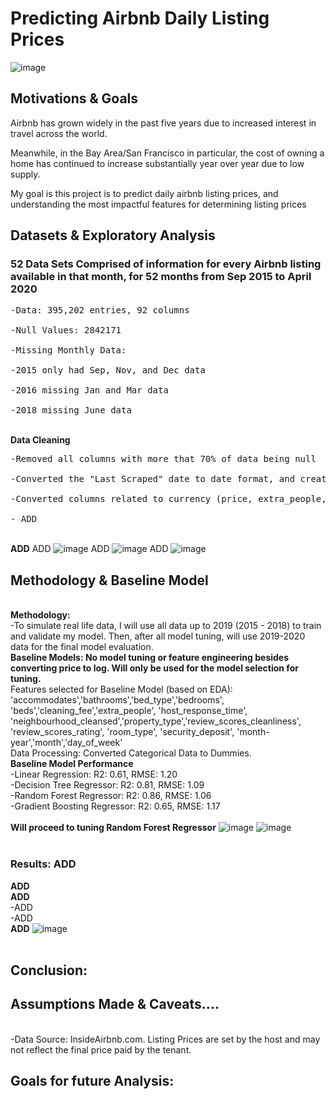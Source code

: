 # Predicting Airbnb Daily Listing Prices
![image](https://moneymorning.com/wp-content/blogs.dir/1/files/2019/04/shutterstock_712018732-1280x720.jpg)

## Motivations & Goals
Airbnb has grown widely in the past five years due to increased interest in travel across the world.

Meanwhile, in the Bay Area/San Francisco in particular, the cost of owning a home has continued to increase substantially year over year due to low supply. 

My goal is this project is to predict daily airbnb listing prices, and understanding the most impactful features for determining listing prices

## Datasets & Exploratory Analysis

### 52 Data Sets Comprised of information for every Airbnb listing available in that month, for 52 months from Sep 2015 to April 2020
<pre>-Data: 395,202 entries, 92 columns
<br>-Null Values: 2842171 
<br>-Missing Monthly Data: 
<br>-2015 only had Sep, Nov, and Dec data
<br>-2016 missing Jan and Mar data
<br>-2018 missing June data</pre>
<br>**Data Cleaning**
<pre>-Removed all columns with more that 70% of data being null
<br>-Converted the "Last Scraped" date to date format, and created additional date features to indicate year, month-year, month, dayofweek, and day
<br>-Converted columns related to currency (price, extra_people, security_deposit and cleaning_fee] from string to float, removed '$'
<br>- ADD</pre>
<br>**ADD**
ADD
![image](ADD)
ADD
![image](ADD)
ADD
![image](ADD)


## Methodology & Baseline Model
<br>**Methodology:** 
<br>-To simulate real life data, I will use all data up to 2019 (2015 - 2018) to train and validate my model. Then, after all model tuning, will use 2019-2020 data for the final model evaluation.
<br> **Baseline Models: No model tuning or feature engineering besides converting price to log. Will only be used for the model selection for tuning.** 
<br>Features selected for Baseline Model (based on EDA): 'accommodates','bathrooms','bed_type','bedrooms', 'beds','cleaning_fee','extra_people', 'host_response_time', 'neighbourhood_cleansed','property_type','review_scores_cleanliness', 'review_scores_rating', 'room_type', 'security_deposit', 'month-year','month','day_of_week'
<br>Data Processing: Converted Categorical Data to Dummies.
<br>**Baseline Model Performance**
<br>-Linear Regression: R2: 0.61, RMSE: 1.20
<br>-Decision Tree Regressor: R2: 0.81, RMSE: 1.09
<br>-Random Forest Regressor: R2: 0.86, RMSE: 1.06
<br>-Gradient Boosting Regressor: R2: 0.65, RMSE: 1.17
<br><br>**Will proceed to tuning Random Forest Regressor**
![image](ADD)
![image](ADD)
<br><br>
### Results: ADD
**ADD
<br>ADD**
<br>-ADD
<br>-ADD
<br>**ADD**
![image](ADD)
<br><br>


## Conclusion: 



## Assumptions Made & Caveats....
<br>-Data Source: InsideAirbnb.com. Listing Prices are set by the host and may not reflect the final price paid by the tenant.

## Goals for future Analysis:


